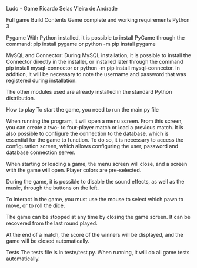 Ludo - Game
Ricardo Selas Vieira de Andrade

Full game
Build Contents
Game complete and working
requirements
Python 3

Pygame With Python installed, it is possible to install PyGame through the command: pip install pygame or python -m pip install pygame

MySQL and Connector: During MySQL installation, it is possible to install the Connector directly in the installer, or installed later through the command pip install mysql-connector or python -m pip install mysql-connector. In addition, it will be necessary to note the username and password that was registered during installation.

The other modules used are already installed in the standard Python distribution.

How to play
To start the game, you need to run the main.py file

When running the program, it will open a menu screen. From this screen, you can create a two- to four-player match or load a previous match. It is also possible to configure the connection to the database, which is essential for the game to function. To do so, it is necessary to access the configuration screen, which allows configuring the user, password and database connection server.

When starting or loading a game, the menu screen will close, and a screen with the game will open. Player colors are pre-selected.

During the game, it is possible to disable the sound effects, as well as the music, through the buttons on the left.

To interact in the game, you must use the mouse to select which pawn to move, or to roll the dice.

The game can be stopped at any time by closing the game screen. It can be recovered from the last round played.

At the end of a match, the score of the winners will be displayed, and the game will be closed automatically.

Tests
The tests file is in teste/test.py. When running, it will do all game tests automatically.